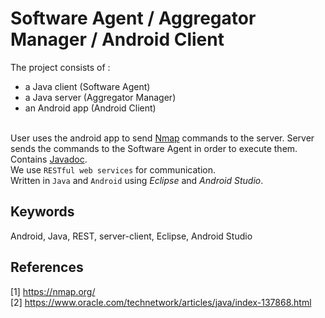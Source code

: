 # Software Agent / Aggregator Manager / Android Client
The project consists of :
- a Java client (Software Agent)
- a Java server (Aggregator Manager)
- an Android app (Android Client)

<br/>User uses the android app to send [Nmap](https://nmap.org/) commands to the server. Server sends the commands to the Software Agent in order to execute them.<br/>
Contains [Javadoc](https://www.oracle.com/technetwork/articles/java/index-137868.html).<br/>
We use `RESTful web services` for communication.<br/>
Written in `Java` and `Android` using _Eclipse_ and _Android Studio_.

## Keywords
Android, Java, REST, server-client, Eclipse, Android Studio

## References
[1] https://nmap.org/ \
[2] https://www.oracle.com/technetwork/articles/java/index-137868.html
